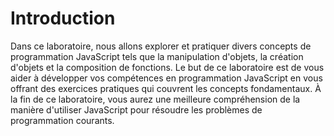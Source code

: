 # Introduction

Dans ce laboratoire, nous allons explorer et pratiquer divers concepts de programmation JavaScript tels que la manipulation d'objets, la création d'objets et la composition de fonctions. Le but de ce laboratoire est de vous aider à développer vos compétences en programmation JavaScript en vous offrant des exercices pratiques qui couvrent les concepts fondamentaux. À la fin de ce laboratoire, vous aurez une meilleure compréhension de la manière d'utiliser JavaScript pour résoudre les problèmes de programmation courants.
